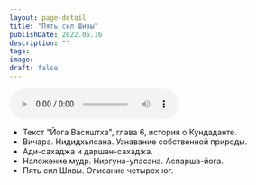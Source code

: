 ```yaml
---
layout: page-detail
title: "Пять сил Шивы"
publishDate: 2022.05.16
description: ""
tags:
image:
draft: false
---
```


<audio title="2022.05.16 - Пять сил Шивы.mp3" src="https://filer-api.advayta.org/v1.0/public/files/73172" controls=""></audio>

* Текст "Йога Васиштха", глава 6, история о Кундаданте.
* Вичара. Нидидхьясана. Узнавание собственной природы.
* Ади-сахаджа и даршан-сахаджа.
* Наложение мудр. Ниргуна-упасана. Аспарша-йога.
* Пять сил Шивы. Описание четырех юг.

  
